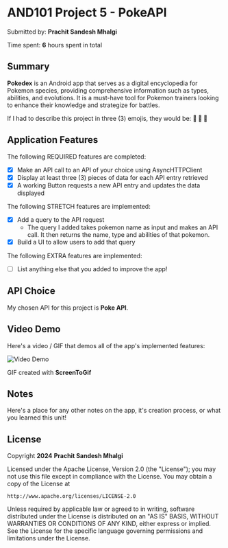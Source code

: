 <!-- (This is a comment) INSTRUCTIONS: Go through this page and fill out any **bolded** entries with their correct values.-->

# AND101 Project 5 - PokeAPI

Submitted by: **Prachit Sandesh Mhalgi**

Time spent: **6** hours spent in total

## Summary

**Pokedex** is an Android app that serves as a digital encyclopedia for Pokemon species, providing comprehensive information such as types, abilities, and evolutions. It is a must-have tool for Pokemon trainers looking to enhance their knowledge and strategize for battles.

If I had to describe this project in three (3) emojis, they would be: **🥽 🐼 🥇**

## Application Features

<!-- (This is a comment) Please be sure to change the [ ] to [x] for any features you completed.  If a feature is not checked [x], you might miss the points for that item! -->

The following REQUIRED features are completed:

- [X] Make an API call to an API of your choice using AsyncHTTPClient
- [X] Display at least three (3) pieces of data for each API entry retrieved
- [X] A working Button requests a new API entry and updates the data displayed

The following STRETCH features are implemented:

- [X] Add a query to the API request
  - The query I added takes pokemon name as input and makes an API call. It then returns the name, type and abilities of that pokemon. 
- [X] Build a UI to allow users to add that query

The following EXTRA features are implemented:

- [ ] List anything else that you added to improve the app!

## API Choice

My chosen API for this project is **Poke API**.

## Video Demo

Here's a video / GIF that demos all of the app's implemented features:

<img src='https://github.com/Prachit99/CodePathProject5/blob/main/Demo.gif' title='Video Demo' width='' alt='Video Demo' />

GIF created with **ScreenToGif**

<!-- Recommended tools:
- [Kap](https://getkap.co/) for macOS
- [ScreenToGif](https://www.screentogif.com/) for Windows
- [peek](https://github.com/phw/peek) for Linux. -->

## Notes

Here's a place for any other notes on the app, it's creation process, or what you learned this unit!

## License

Copyright **2024** **Prachit Sandesh Mhalgi**

Licensed under the Apache License, Version 2.0 (the "License");
you may not use this file except in compliance with the License.
You may obtain a copy of the License at

    http://www.apache.org/licenses/LICENSE-2.0

Unless required by applicable law or agreed to in writing, software
distributed under the License is distributed on an "AS IS" BASIS,
WITHOUT WARRANTIES OR CONDITIONS OF ANY KIND, either express or implied.
See the License for the specific language governing permissions and
limitations under the License.
